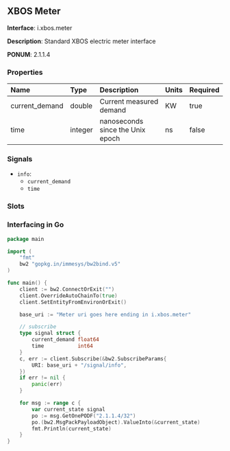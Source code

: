 
## XBOS Meter

**Interface**: i.xbos.meter

**Description**: Standard XBOS electric meter interface

**PONUM**: 2.1.1.4

### Properties

| **Name** | **Type** | **Description** | **Units** | **Required** |
| :------- | :------- | :-------------- | :-------- | :----------- |
| current_demand | double | Current measured demand | KW | true |
| time | integer | nanoseconds since the Unix epoch | ns | false |


### Signals
- `info`:
    - `current_demand`
    - `time`
    


### Slots


### Interfacing in Go

```go
package main

import (
	"fmt"
	bw2 "gopkg.in/immesys/bw2bind.v5"
)

func main() {
	client := bw2.ConnectOrExit("")
	client.OverrideAutoChainTo(true)
	client.SetEntityFromEnvironOrExit()

	base_uri := "Meter uri goes here ending in i.xbos.meter"

	// subscribe
	type signal struct {
		current_demand float64
		time           int64
	}
	c, err := client.Subscribe(&bw2.SubscribeParams{
		URI: base_uri + "/signal/info",
	})
	if err != nil {
		panic(err)
	}

	for msg := range c {
		var current_state signal
		po := msg.GetOnePODF("2.1.1.4/32")
		po.(bw2.MsgPackPayloadObject).ValueInto(&current_state)
		fmt.Println(current_state)
	}
}
```
